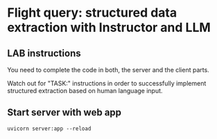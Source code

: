 # Flight query: structured data extraction with Instructor and LLM

## LAB instructions

You need to complete the code in both, the server and the client parts.

Watch out for "TASK:" instructions in order to successfully implement structured extraction based on human language input.

## Start server with web app

`uvicorn server:app --reload`
